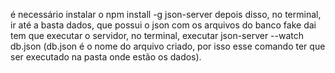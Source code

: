 é necessário instalar o npm install -g json-server
depois disso, no terminal, ir até a basta dados, que possui o json com os arquivos do banco fake
dai tem que executar o servidor, no terminal, executar json-server --watch db.json (db.json é o nome do arquivo criado, por isso esse
comando ter que ser executado na pasta onde estão os dados).
